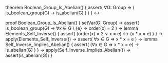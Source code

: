 theorem Boolean_Group_Is_Abelian() {
  assert(
    ∀G: Group ⇒ (
      is_boolean_group(G) → is_abelian(G)
    )
  )
} ↔

proof Boolean_Group_Is_Abelian() {
  setVar(G: Group) →
  assert(
    is_boolean_group(G) →
    ∀x ∈ G \ {e} ⇒ order(x) = 2
  ) →
  lemma Elements_Self_Inverse() {
    assert(
      (order(x) = 2 ∨ x = e) ↔ (x * x = e)
    )
  } →
  apply(Elements_Self_Inverse()) →
  assert(
    ∀x ∈ G ⇒ x * x = e
  ) →
  lemma Self_Inverse_Implies_Abelian() {
    assert(
      (∀x ∈ G ⇒ x * x = e) → is_abelian(G)
    )
  } →
  apply(Self_Inverse_Implies_Abelian()) →
  assert(is_abelian(G))
}